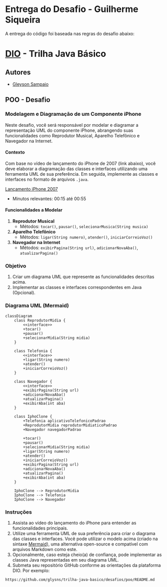 # Entrega do Desafio - Guilherme Siqueira
A entrega do código foi baseada nas regras do desafio abaixo:

# [DIO](www.dio.me) - Trilha Java Básico

## Autores
- [Gleyson Sampaio](https://github.com/glysns)

## POO - Desafio

### Modelagem e Diagramação de um Componente iPhone

Neste desafio, você será responsável por modelar e diagramar a representação UML do componente iPhone, abrangendo suas funcionalidades como Reprodutor Musical, Aparelho Telefônico e Navegador na Internet.

#### Contexto
Com base no vídeo de lançamento do iPhone de 2007 (link abaixo), você deve elaborar a diagramação das classes e interfaces utilizando uma ferramenta UML de sua preferência. Em seguida, implemente as classes e interfaces no formato de arquivos `.java`.

[Lançamento iPhone 2007](https://www.youtube.com/watch?v=9ou608QQRq8)
- Minutos relevantes: 00:15 até 00:55

#### Funcionalidades a Modelar
1. **Reprodutor Musical**
   - Métodos: `tocar()`, `pausar()`, `selecionarMusica(String musica)`
2. **Aparelho Telefônico**
   - Métodos: `ligar(String numero)`, `atender()`, `iniciarCorreioVoz()`
3. **Navegador na Internet**
   - Métodos: `exibirPagina(String url)`, `adicionarNovaAba()`, `atualizarPagina()`

### Objetivo
1. Criar um diagrama UML que represente as funcionalidades descritas acima.
2. Implementar as classes e interfaces correspondentes em Java (Opcional).

### Diagrama UML (Mermaid)
```mermaid
classDiagram
    class ReprodutorMidia {
        <<interface>>
        +tocar()
	    +pausar()
	    +selecionarMidia(String midia)
    }

    class Telefonia {
        <<interface>>
        +ligar(String numero)
	    +atender()
	    +iniciarCorreioVoz()
    }

    class Navegador {
        <<interface>>
        +exibirPagina(String url)
        +adicionarNovaAba()
        +atualizarPagina()
        +exibirAba(int aba)
    }

    class IphoClone {
        +Telefonia aplicativoTelefonicoPadrao
	    +ReprodutorMidia reprodutorMidiaticoPadrao
	    +Navegador navegadorPadrao

        +tocar()
	    +pausar()
	    +selecionarMidia(String midia)
        +ligar(String numero)
	    +atender()
	    +iniciarCorreioVoz()
        +exibirPagina(String url)
        +adicionarNovaAba()
        +atualizarPagina()
        +exibirAba(int aba)
    }

    IphoClone --> ReprodutorMidia
    IphoClone --> Telefonia
    IphoClone --> Navegador
```

### Instruções
1. Assista ao vídeo do lançamento do iPhone para entender as funcionalidades principais.
2. Utilize uma ferramenta UML de sua preferência para criar o diagrama das classes e interfaces. Você pode utilizar o modelo acima (criado na sintaxe [Mermaid](https://mermaid.js.org/)), uma alternativa open-source e compatível com arquivos Markdown como este.
3. Opcionalmente, caso esteja cheio(a) de confiança, pode implementar as classes Java representadas em seu diagrama UML.
4. Submeta seu repositório GitHub conforme as orientações da plataforma DIO. Por exemplo:

```bash
https://github.com/glysns/trilha-java-basico/desafios/poo/README.md
```` 